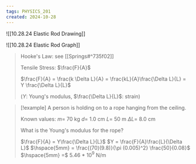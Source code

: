 ```yaml
---
tags: PHYSICS_201
created: 2024-10-28
---
```


![[10.28.24 Elastic Rod Drawing]]

![[10.28.24 Elastic Rod Graph]]

> Hooke's Law: see [[Springs#^735f02]]
> 
> Tensile Stress: $\frac{F}{A}$
> 
> $\frac{F}{A} = \frac{k \Delta L}{A} = \frac{kL}{A}\frac{\Delta L}{L} = Y \frac{\Delta L}{L}$
> 
> ($Y$: Young's modulus, $\frac{\Delta L}{L}$: strain)

> [!example]
> A person is holding on to a rope hanging from the ceiling.
> 
> Known values:
> $m =$ 70 kg
> $d =$ 1.0 cm
> $L =$ 50 m
> $\Delta L =$ 8.0 cm
> 
> What is the Young's modulus for the rope?
> 
> $\frac{F}{A} = Y\frac{\Delta L}{L}$
> $Y = \frac{F}{A}\frac{L}{\Delta L}$
> $\hspace{5mm} = \frac{(70)(9.8)}{\pi (0.005)^2} \frac{50}{0.08}$
> $\hspace{5mm} =$ 5.46 * 10$^9$ N/m